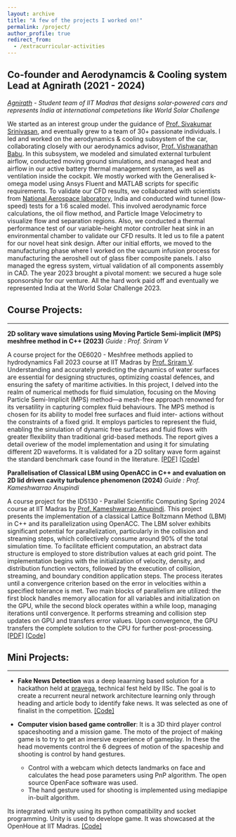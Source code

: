 ```yaml
---
layout: archive
title: "A few of the projects I worked on!"
permalink: /project/
author_profile: true
redirect_from:
  - /extracurricular-activities
---
```

## Co-founder and Aerodynamcis & Cooling system Lead at Agnirath (2021 - 2024)
*[Agnirath](https://www.agnirath.in/) - Student team of IIT Madras that designs solar-powered cars and represents India at international competetions like World Solar Challenge*

We started as an interest group under the guidance of [Prof. Sivakumar Srinivasan](https://iitm.irins.org/profile/10107#experience_information_panel), and eventually grew to a team of 30+ passionate individuals. I led and worked on the aerodynamics & cooling subsystem of the car, collaborating closely with our aerodynamics advisor, [Prof. Vishwanathan Babu](https://iitm.irins.org/profile/10330). In this subsystem, we modeled and simulated external turbulent airflow, conducted moving ground simulations, and managed heat and airflow in our active battery thermal management system, as well as ventilation inside the cockpit. We mostly worked with the Generalised k-omega model using Ansys Fluent and MATLAB scripts for specific requirements. To validate our CFD results, we collaborated with scientists from [National Aerospace laboratory](https://www.nal.res.in/), India and conducted wind tunnel (low-speed) tests for a 1:6 scaled model. This involved aerodynamic force calculations, the oil flow method, and Particle Image Velocimetry to visualize flow and separation regions. Also, we conducted a thermal performance test of our variable-height motor controller heat sink in an environmental chamber to validate our CFD results. It led us to file a patent for our novel heat sink design. After our initial efforts, we moved to the manufacturing phase where I worked on the vacuum infusion process for manufacturing the aeroshell out of glass fiber composite panels. I also managed the egress system, virtual validation of all components assembly in CAD. The year 2023 brought a pivotal moment: we secured a huge sole sponsorship for our venture. All the hard work paid off and eventually we represented India at the World Solar Challenge 2023. 

## Course Projects:
****************************************

**2D solitary wave simulations using Moving Particle Semi-implicit (MPS) meshfree method in C++ (2023)**
*Guide : Prof. Sriram V*

A course project for the OE6020 - Meshfree methods applied to hydrodynamics Fall 2023 course at IIT Madras by [Prof. Sriram V](https://home.iitm.ac.in/vsriram/). Understanding and accurately predicting the dynamics of water surfaces are essential for designing structures, optimizing coastal defences, and ensuring the safety of maritime activities. In this project, I delved into the realm of numerical methods for fluid simulation, focusing on the Moving Particle Semi-Implicit (MPS) method—a mesh-free approach renowned for its versatility in capturing complex fluid behaviours. The MPS method is chosen for its ability to model free surfaces and fluid inter- actions without the constraints of a fixed grid. It employs particles to represent the fluid, enabling the simulation of dynamic free surfaces and fluid flows with greater flexibility than traditional grid-based methods. The report gives a detail overiew of the model implementation and using it for simulating different 2D waveforms. It is validated for a 2D solitary wave form against the standard benchmark case found in the literature. [[PDF]](https://github.com/Kartik2605/2D-Wave-simulation-using-Moving-Particle-Implicit-method/blob/main/Report.pdf) [[Code]](https://github.com/Kartik2605/2D-Wave-simulation-using-Moving-Particle-Implicit-method)

**Parallelisation of Classical LBM using OpenACC in C++ and evaluation on 2D lid driven cavity turbulence phenomenon (2024)**
*Guide : Prof. Kameshwarrao Anupindi*

A course project for the ID5130 - Parallel Scientific Computing Spring 2024 course at IIT Madras by [Prof. Kameshwarrao Anupindi](https://home.iitm.ac.in/kanupindi/). This project presents the implementation of a classical Lattice Boltzmann Method (LBM) in C++ and its parallelization using OpenACC. The LBM solver exhibits significant potential for parallelization, particularly in the collision and streaming steps, which collectively consume around 90% of the total simulation time. To facilitate efficient computation, an abstract data structure is employed to store distribution values at each grid point. The implementation begins with the initialization of velocity, density, and distribution function vectors, followed by the execution of collision, streaming, and boundary condition application steps. The process iterates until a convergence criterion based on the error in velocities within a specified tolerance is met.
Two main blocks of parallelism are utilized: the first block handles memory allocation for all variables and initialization on the GPU, while the second block operates within a while loop, managing iterations until convergence. It performs streaming and collision step updates on GPU and transfers error values. Upon convergence, the GPU transfers the complete solution to the CPU for further post-processing. [[PDF]](https://github.com/Kartik2605/GPU-Parallelised-Classical-LBM-and-evaluation-on-2D-Lid-Driven-cavity-test./blob/main/Report.pdf) [[Code]](https://github.com/Kartik2605/GPU-Parallelised-Classical-LBM-and-evaluation-on-2D-Lid-Driven-cavity-test.)


## Mini Projects:
****************************************
<!-- ### A list of small projects which required less than a couple of weeks to work on: -->
<!-- * [**Bass Booster**](https://github.com/nsidn98/Bass-Treble-Booster): A pythonic way to overlay another layer of bass in audio files. I was motivated to try out this after hearing this [bass boosted version](https://www.youtube.com/watch?v=VmITSg23CTY) of Attention by Charlie Puth. Can also work as a treble booster. -->

* **Fake News Detection** was a deep leaarning based solution for a hackathon held at [pravega](https://www.pravega.in/?i=1), technical fest held by IISc. The goal is to create a recurrent neural network architecture learning only through heading and article body to identify fake news. It was selected as one of finalist in the competition. [[Code]](https://github.com/Kartik2605/fake-news-detector)

* **Computer vision based game controller**: It is a 3D third player control spaceshooting and a mission game. The moto of the project of making game is to try to get an imersive experience of gameplay. In these the head movements control the 6 degrees of motion of the spaceship and shooting is control by hand gestures.
  - Control with a webcam which detects landmarks on face and calculates the head pose parameters using PnP algorithm. The open source OpenFace software was used.
  - The hand gesture used for shooting is implemented using mediapipe in-built algorithm.
  
Its integrated with unity using its python compatibility and socket programming. Unity is used to develope game. It was showcased at the OpenHoue at IIT Madras. [[Code]](https://github.com/Kartik2605/REBOOT--CVI)

<!-- * **Music with Numbers**: I like to play piano when I am bored or want to cheer myself. I have always been intrigued by Beethoven's music. I came across a video about the math behind some of his musical masterpieces which inspierd me to write this small piece of code to convert the first few digits of ![pi](http://latex.codecogs.com/gif.latex?%5Cpi) and ![e](http://latex.codecogs.com/gif.latex?e) to music on different pentatonic scales. Different scales can be chosen to make the music with numbers. Here are examples of music generated from [pi](https://drive.google.com/file/d/1xqlR9W704Lurq1qHxuNgQ2DjXlNhA3L8/view?usp=sharing) and [e](https://drive.google.com/file/d/1BCA1s1jsqApCm0oZtBV60-okhJHtmDkn/view?usp=sharing). [[Code]](https://github.com/nsidn98/Music-with-numbers) -->

<!-- * **Games**: A few of the games implemented 
  - Conway's Game of Life
  - Car Racer: The video game of traversing a car through a road just like the DeepTraffic Competition.
  - Maze Solver: Solves mazes with input image
  [[Code]](https://github.com/nsidn98/Games) -->



  